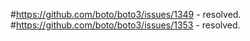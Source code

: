 
#https://github.com/boto/boto3/issues/1349 - resolved. 
#https://github.com/boto/boto3/issues/1353 - resolved. 